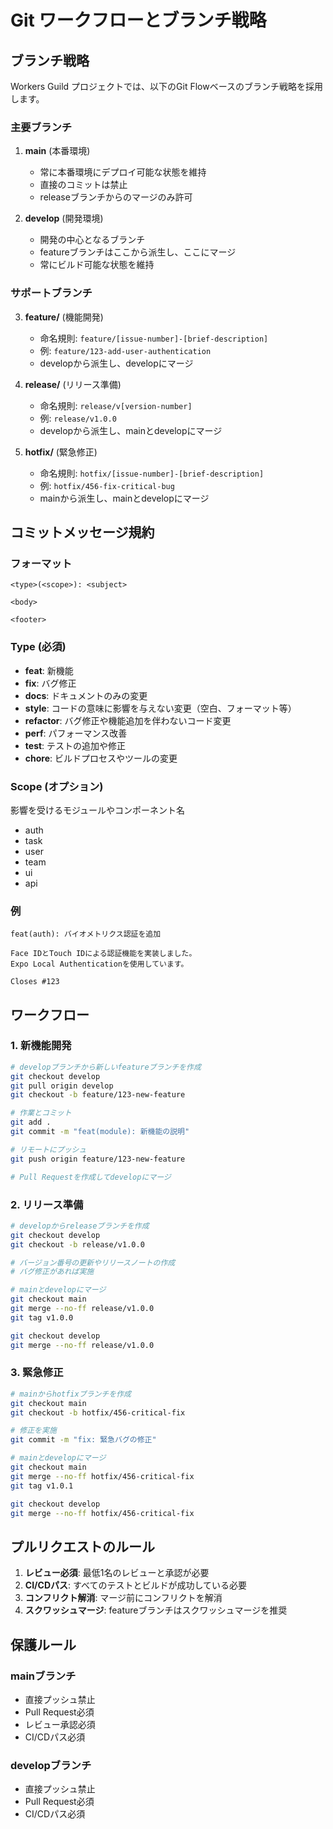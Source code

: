 # Git ワークフローとブランチ戦略

## ブランチ戦略

Workers Guild プロジェクトでは、以下のGit Flowベースのブランチ戦略を採用します。

### 主要ブランチ

1. **main** (本番環境)
   - 常に本番環境にデプロイ可能な状態を維持
   - 直接のコミットは禁止
   - releaseブランチからのマージのみ許可

2. **develop** (開発環境)
   - 開発の中心となるブランチ
   - featureブランチはここから派生し、ここにマージ
   - 常にビルド可能な状態を維持

### サポートブランチ

3. **feature/** (機能開発)
   - 命名規則: `feature/[issue-number]-[brief-description]`
   - 例: `feature/123-add-user-authentication`
   - developから派生し、developにマージ

4. **release/** (リリース準備)
   - 命名規則: `release/v[version-number]`
   - 例: `release/v1.0.0`
   - developから派生し、mainとdevelopにマージ

5. **hotfix/** (緊急修正)
   - 命名規則: `hotfix/[issue-number]-[brief-description]`
   - 例: `hotfix/456-fix-critical-bug`
   - mainから派生し、mainとdevelopにマージ

## コミットメッセージ規約

### フォーマット

```
<type>(<scope>): <subject>

<body>

<footer>
```

### Type (必須)

- **feat**: 新機能
- **fix**: バグ修正
- **docs**: ドキュメントのみの変更
- **style**: コードの意味に影響を与えない変更（空白、フォーマット等）
- **refactor**: バグ修正や機能追加を伴わないコード変更
- **perf**: パフォーマンス改善
- **test**: テストの追加や修正
- **chore**: ビルドプロセスやツールの変更

### Scope (オプション)

影響を受けるモジュールやコンポーネント名

- auth
- task
- user
- team
- ui
- api

### 例

```
feat(auth): バイオメトリクス認証を追加

Face IDとTouch IDによる認証機能を実装しました。
Expo Local Authenticationを使用しています。

Closes #123
```

## ワークフロー

### 1. 新機能開発

```bash
# developブランチから新しいfeatureブランチを作成
git checkout develop
git pull origin develop
git checkout -b feature/123-new-feature

# 作業とコミット
git add .
git commit -m "feat(module): 新機能の説明"

# リモートにプッシュ
git push origin feature/123-new-feature

# Pull Requestを作成してdevelopにマージ
```

### 2. リリース準備

```bash
# developからreleaseブランチを作成
git checkout develop
git checkout -b release/v1.0.0

# バージョン番号の更新やリリースノートの作成
# バグ修正があれば実施

# mainとdevelopにマージ
git checkout main
git merge --no-ff release/v1.0.0
git tag v1.0.0

git checkout develop
git merge --no-ff release/v1.0.0
```

### 3. 緊急修正

```bash
# mainからhotfixブランチを作成
git checkout main
git checkout -b hotfix/456-critical-fix

# 修正を実施
git commit -m "fix: 緊急バグの修正"

# mainとdevelopにマージ
git checkout main
git merge --no-ff hotfix/456-critical-fix
git tag v1.0.1

git checkout develop
git merge --no-ff hotfix/456-critical-fix
```

## プルリクエストのルール

1. **レビュー必須**: 最低1名のレビューと承認が必要
2. **CI/CDパス**: すべてのテストとビルドが成功している必要
3. **コンフリクト解消**: マージ前にコンフリクトを解消
4. **スクワッシュマージ**: featureブランチはスクワッシュマージを推奨

## 保護ルール

### mainブランチ

- 直接プッシュ禁止
- Pull Request必須
- レビュー承認必須
- CI/CDパス必須

### developブランチ

- 直接プッシュ禁止
- Pull Request必須
- CI/CDパス必須
